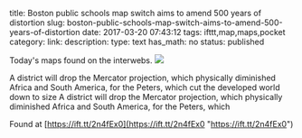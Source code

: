 title: Boston public schools map switch aims to amend 500 years of distortion
slug: boston-public-schools-map-switch-aims-to-amend-500-years-of-distortion
date: 2017-03-20 07:43:12
tags: ifttt,map,maps,pocket
category: 
link: 
description: 
type: text
has_math: no
status: published

Today's maps found on the interwebs. ![](https://ift.tt/2mJqZQN)  
  

A district will drop the Mercator projection, which physically diminished Africa and South America, for the Peters, which cut the developed world down to size A district will drop the Mercator projection, which physically diminished Africa and South America, for the Peters, which  
  

Found at [https://ift.tt/2n4fEx0](https://ift.tt/2n4fEx0 "https://ift.tt/2n4fEx0")



